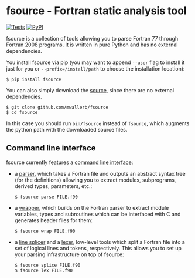 fsource - Fortran static analysis tool
======================================
[![Tests]](https://travis-ci.org/mwallerb/fsource)
[![PyPI]](https://pypi.python.org/pypi/fsource)

fsource is a collection of tools allowing you to parse Fortran 77 through
Fortran 2008 programs.  It is written in pure Python and has no external
dependencies.

You install fsource via pip (you may want to append `--user` flag to install
it just for you or `--prefix=/install/path` to choose the installation location):

    $ pip install fsource

You can also simply download the [source], since there are no external dependencies.

    $ git clone github.com/mwallerb/fsource
    $ cd fsource

In this case you should run `bin/fsource` instead of `fsource`, which augments the
python path with the downloaded source files.

Command line interface
----------------------
fsource currently features a [command line interface]:

 - a [parser], which takes a Fortran file and outputs an abstract syntax tree
   (for the definitions) allowing you to extract modules, subprograms, derived
   types, parameters, etc.:

       $ fsource parse FILE.f90

 - a [wrapper], which builds on the Fortran parser to extract module variables,
   types and subroutines which can be interfaced with C and generates header
   files for them:

       $ fsource wrap FILE.f90

 - a [line splicer] and a [lexer], low-level tools which split a Fortran file
   into a set of logical lines and tokens, respectively.  This allows you to
   set up your parsing infrastructure on top of fsource:

       $ fsource splice FILE.f90
       $ fsource lex FILE.f90

[source]: https://github.com/mwallerb/fsource
[command line interface]: doc/cli.md
[line splicer]: doc/splicer.md
[lexer]: doc/lexer.md
[parser]: doc/parser.md
[wrapper]: doc/wrapper.md

[Tests]: https://travis-ci.org/mwallerb/fsource.svg?branch=master
[PyPI]: https://img.shields.io/pypi/v/fsource.svg?style=flat
